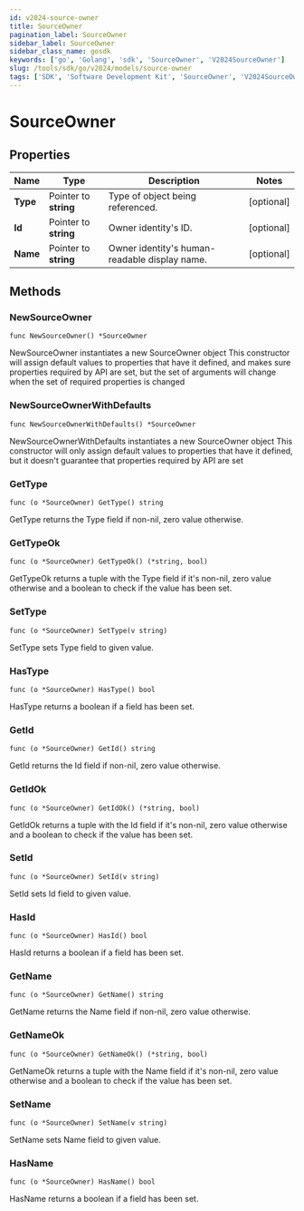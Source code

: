 ```yaml
---
id: v2024-source-owner
title: SourceOwner
pagination_label: SourceOwner
sidebar_label: SourceOwner
sidebar_class_name: gosdk
keywords: ['go', 'Golang', 'sdk', 'SourceOwner', 'V2024SourceOwner'] 
slug: /tools/sdk/go/v2024/models/source-owner
tags: ['SDK', 'Software Development Kit', 'SourceOwner', 'V2024SourceOwner']
---
```


# SourceOwner

## Properties

Name | Type | Description | Notes
------------ | ------------- | ------------- | -------------
**Type** | Pointer to **string** | Type of object being referenced. | [optional] 
**Id** | Pointer to **string** | Owner identity's ID. | [optional] 
**Name** | Pointer to **string** | Owner identity's human-readable display name. | [optional] 

## Methods

### NewSourceOwner

`func NewSourceOwner() *SourceOwner`

NewSourceOwner instantiates a new SourceOwner object
This constructor will assign default values to properties that have it defined,
and makes sure properties required by API are set, but the set of arguments
will change when the set of required properties is changed

### NewSourceOwnerWithDefaults

`func NewSourceOwnerWithDefaults() *SourceOwner`

NewSourceOwnerWithDefaults instantiates a new SourceOwner object
This constructor will only assign default values to properties that have it defined,
but it doesn't guarantee that properties required by API are set

### GetType

`func (o *SourceOwner) GetType() string`

GetType returns the Type field if non-nil, zero value otherwise.

### GetTypeOk

`func (o *SourceOwner) GetTypeOk() (*string, bool)`

GetTypeOk returns a tuple with the Type field if it's non-nil, zero value otherwise
and a boolean to check if the value has been set.

### SetType

`func (o *SourceOwner) SetType(v string)`

SetType sets Type field to given value.

### HasType

`func (o *SourceOwner) HasType() bool`

HasType returns a boolean if a field has been set.

### GetId

`func (o *SourceOwner) GetId() string`

GetId returns the Id field if non-nil, zero value otherwise.

### GetIdOk

`func (o *SourceOwner) GetIdOk() (*string, bool)`

GetIdOk returns a tuple with the Id field if it's non-nil, zero value otherwise
and a boolean to check if the value has been set.

### SetId

`func (o *SourceOwner) SetId(v string)`

SetId sets Id field to given value.

### HasId

`func (o *SourceOwner) HasId() bool`

HasId returns a boolean if a field has been set.

### GetName

`func (o *SourceOwner) GetName() string`

GetName returns the Name field if non-nil, zero value otherwise.

### GetNameOk

`func (o *SourceOwner) GetNameOk() (*string, bool)`

GetNameOk returns a tuple with the Name field if it's non-nil, zero value otherwise
and a boolean to check if the value has been set.

### SetName

`func (o *SourceOwner) SetName(v string)`

SetName sets Name field to given value.

### HasName

`func (o *SourceOwner) HasName() bool`

HasName returns a boolean if a field has been set.



